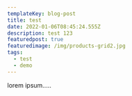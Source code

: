 ```yaml
---
templateKey: blog-post
title: test
date: 2022-01-06T08:45:24.555Z
description: test 123
featuredpost: true
featuredimage: /img/products-grid2.jpg
tags:
  - test
  - demo
---
```

lorem ipsum.....